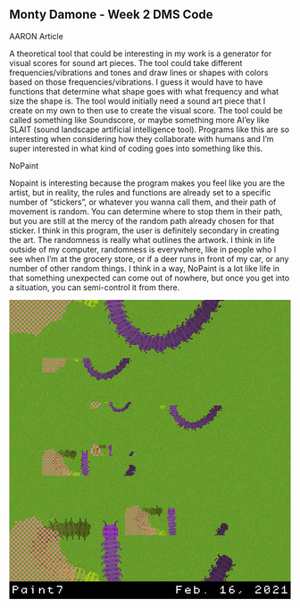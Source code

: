 ## Monty Damone - Week 2 DMS Code

AARON Article

A theoretical tool that could be interesting in my work is a generator for visual scores for sound art pieces. The tool could take different frequencies/vibrations 
and tones and draw lines or shapes with colors based on those frequencies/vibrations. I guess it would have to have functions that determine what shape goes with 
what frequency and what size the shape is. The tool would initially need a sound art piece that I create on my own to then use to create the visual score. The tool 
could be called something like Soundscore, or maybe something more AI’ey like SLAIT (sound landscape artificial intelligence tool). Programs like this are so 
interesting when considering how they collaborate with humans and I’m super interested in what kind of coding goes into something like this.

NoPaint

Nopaint is interesting because the program makes you feel like you are the artist, but in reality, the rules and functions are already set to a specific number of 
“stickers”, or whatever you wanna call them, and their path of movement is random. You can determine where to stop them in their path, but you are still at the 
mercy of the random path already chosen for that sticker. I think in this program, the user is definitely secondary in creating the art. The randomness is really 
what outlines the artwork. I think in life outside of my computer, randomness is everywhere, like in people who I see when I’m at the grocery store, or if a deer 
runs in front of my car, or any number of other random things. I think in a way, NoPaint is a lot like life in that something unexpected can come out of nowhere, 
but once you get into a situation, you can semi-control it from there.

![circle follow](https://github.com/montanaedamone/dms_devlog/blob/main/nopaint1.png)
